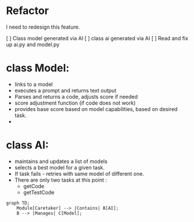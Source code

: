 # Refactor

I need to redesign this feature.

[ ] Class model generated via AI
[ ] class ai generated via AI
[ ] Read and fix up ai.py and model.py



# class Model:
- links to a model
- executes a prompt and returns text output 
- Parses and returns a code, adjusts score if needed 
- score adjustment function (if code does not work)
- provides base score based on model capabilities, based on desired task.
- 

# class AI:
- maintains and updates a list of models
- selects a best model for a given task.
- If task fails - retries with same model of different one.
- There are only two tasks at this point :
    - getCode
    - getTestCode



```mermaid
graph TD;
    Module[Caretaker] --> |Contains| B[AI];
    B --> |Manages| C[Model];
```